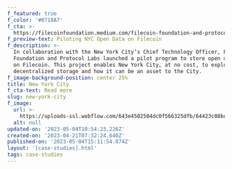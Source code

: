 ```yaml
---
f_featured: true
f_color: '#0718A7'
f_cta: >-
  https://filecoinfoundation.medium.com/filecoin-foundation-and-protocol-labs-embark-on-experimental-project-to-put-new-york-city-open-data-99f6585c8630
f_preview-text: Piloting NYC Open Data on Filecoin
f_description: >-
  In collaboration with the New York City’s Chief Technology Officer, Filecoin
  Foundation and Protocol Labs launched a pilot program to store open datasets
  on Filecoin. This project enables New York City, at no cost, to explore
  decentralized storage and how it can be an asset to the City.
f_image-background-position: center 25%
title: New York City
f_cta-text: Read more
slug: new-york-city
f_image:
  url: >-
    https://uploads-ssl.webflow.com/643e4502504dc0f566325dfb/64423c08bc026983e1e866d1_nyc-open-data-graph.png
  alt: null
updated-on: '2023-05-04T10:54:23.226Z'
created-on: '2023-04-21T07:32:24.640Z'
published-on: '2023-05-04T15:11:54.074Z'
layout: '[case-studies].html'
tags: case-studies
---
```



